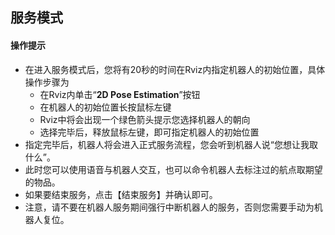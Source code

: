 ## 服务模式

#### 操作提示

+ 在进入服务模式后，您将有20秒的时间在Rviz内指定机器人的初始位置，具体操作步骤为
  + 在Rviz内单击“**2D Pose Estimation**”按钮
  + 在机器人的初始位置长按鼠标左键
  + Rviz中将会出现一个绿色箭头提示您选择机器人的朝向
  + 选择完毕后，释放鼠标左键，即可指定机器人的初始位置
+ 指定完毕后，机器人将会进入正式服务流程，您会听到机器人说“您想让我取什么”。
+ 此时您可以使用语音与机器人交互，也可以命令机器人去标注过的航点取期望的物品。
+ 如果要结束服务，点击【结束服务】并确认即可。
+ 注意，请不要在机器人服务期间强行中断机器人的服务，否则您需要手动为机器人复位。

